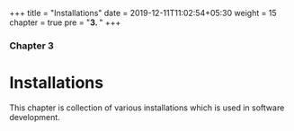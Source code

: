+++
title = "Installations"
date = 2019-12-11T11:02:54+05:30
weight = 15
chapter = true
pre = "<b>3. </b>"
+++

### Chapter 3

# Installations

This chapter is collection of various installations which is used in software development.